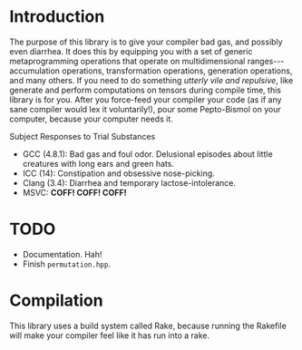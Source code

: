 <!--
  ** File Name:	README.md
  ** Author:	Aditya Ramesh
  ** Date:	08/19/2013
  ** Contact:	_@adityaramesh.com
-->

# Introduction

The purpose of this library is to give your compiler bad gas, and possibly even
diarrhea. It does this by equipping you with a set of generic metaprogramming
operations that operate on multidimensional ranges---accumulation operations,
transformation operations, generation operations, and many others. If you need
to do something _utterly vile and repulsive_, like generate and perform
computations on tensors during compile time, this library is for you. After you
force-feed your compiler your code (as if any sane compiler would lex it
voluntarily!), pour some Pepto-Bismol on your computer, because your computer
needs it.

Subject Responses to Trial Substances
- GCC (4.8.1): Bad gas and foul odor. Delusional episodes about little creatures
  with long ears and green hats.
- ICC (14): Constipation and obsessive nose-picking.
- Clang (3.4): Diarrhea and temporary lactose-intolerance.
- MSVC: **COFF! COFF! COFF!**

# TODO

- Documentation. Hah!
- Finish `permutation.hpp`.

# Compilation

This library uses a build system called Rake, because running the Rakefile will
make your compiler feel like it has run into a rake.
